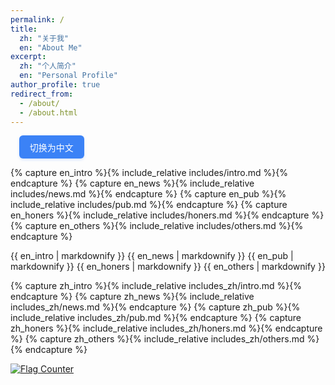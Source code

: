 ```yaml
---
permalink: /
title: 
  zh: "关于我"
  en: "About Me"
excerpt: 
  zh: "个人简介"
  en: "Personal Profile"
author_profile: true
redirect_from: 
  - /about/
  - /about.html
---
```


<span class='anchor' id='about-me'></span>

<!-- 语言切换按钮 -->
<div style="margin: 1em; text-align: left;">
  <button id="lang-toggle" onclick="toggleLang()" style="
    padding: 0.6em 1.2em;
    font-size: 1em;
    font-weight: 500;
    color: #ffffff;
    background-color: #3b82f6;
    border: none;
    border-radius: 6px;
    cursor: pointer;
    transition: all 0.3s ease;
    box-shadow: 0 2px 4px rgba(59, 130, 246, 0.2);
  ">
    <span id="btn-text">切换为中文</span>
  </button>
</div>

{% capture en_intro %}{%  include_relative includes/intro.md %}{% endcapture %}
{% capture en_news %}{%   include_relative includes/news.md %}{% endcapture %}
{% capture en_pub %}{%    include_relative includes/pub.md %}{% endcapture %}
{% capture en_honers %}{% include_relative includes/honers.md %}{% endcapture %}
{% capture en_others %}{% include_relative includes/others.md %}{% endcapture %}

<!-- 同时加载中英文内容，用类名区分 -->
<div class="lang-content lang-en">
{{ en_intro  | markdownify }}
{{ en_news   | markdownify }}
{{ en_pub    | markdownify }}
{{ en_honers | markdownify }}
{{ en_others | markdownify }}
</div>

{% capture zh_intro %}{%  include_relative includes_zh/intro.md %}{% endcapture %}
{% capture zh_news %}{%   include_relative includes_zh/news.md %}{% endcapture %}
{% capture zh_pub %}{%    include_relative includes_zh/pub.md %}{% endcapture %}
{% capture zh_honers %}{% include_relative includes_zh/honers.md %}{% endcapture %}
{% capture zh_others %}{% include_relative includes_zh/others.md %}{% endcapture %}

<div class="lang-content lang-zh" style="display: none;">
  {{ zh_intro  | markdownify }}
  {{ zh_news   | markdownify }}
  {{ zh_pub    | markdownify }}
  {{ zh_honers | markdownify }}
  {{ zh_others | markdownify }}
</div>

<script>
  // 页面加载时初始化显示
  document.addEventListener('DOMContentLoaded', () => {
    const urlParams = new URLSearchParams(window.location.search);
    const currentLang = urlParams.get('lang') || 'en';
    const btnText = document.getElementById('btn-text');
    
    // 显示当前语言内容
    document.querySelector('.lang-en').style.display = currentLang === 'en' ? 'block' : 'none';
    document.querySelector('.lang-zh').style.display = currentLang === 'zh' ? 'block' : 'none';
    btnText.textContent = currentLang === 'en' ? '切换为中文' : 'Switch to English';
  });

  // 切换语言逻辑
  function toggleLang() {
    const urlParams = new URLSearchParams(window.location.search);
    const currentLang = urlParams.get('lang') || 'en';
    const newLang = currentLang === 'en' ? 'zh' : 'en';
    
    // 更新URL参数（不刷新页面）
    urlParams.set('lang', newLang);
    const newUrl = window.location.pathname + (urlParams.toString() ? '?' + urlParams.toString() : '');
    window.history.pushState({}, '', newUrl);
    
    // 切换内容显示
    document.querySelector('.lang-en').style.display = newLang === 'en' ? 'block' : 'none';
    document.querySelector('.lang-zh').style.display = newLang === 'zh' ? 'block' : 'none';
    document.getElementById('btn-text').textContent = newLang === 'en' ? '切换为中文' : 'Switch to English';
  }
</script>

<a href=""><img src="https://s05.flagcounter.com/count2/XcvZ/bg_FFFEFA/txt_000000/border_CCCCCC/columns_2/maxflags_10/viewers_0/labels_0/pageviews_0/flags_0/percent_0/" alt="Flag Counter" border="0"></a>